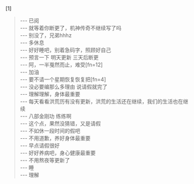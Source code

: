 
[1] 
>--- 已阅<br>
>--- 就等着你断更了，机神传奇不继续写了吗<br>
>--- 别没了，兄弟hhhz<br>
>--- 多休息<br>
>--- 好好睡吧，别着急码字，照顾好自己<br>
>--- 预言一下 明天更新 三天后断更<br>
>--- 阿，一半戛然而止，难受[fn=12]<br>
>--- 加油<br>
>--- 要不请一个星期恢复恢复把[fn=4]<br>
>--- 没必要编那么多理由 说请假就完了<br>
>--- 理解理解，身体最重要<br>
>--- 每天看看洪荒历有没有更新，洪荒的生活还在继续，我们的生活也在继续<br>
>--- 八部金刚功 练练啊<br>
>--- 这个点，果然没猜错，又是请假<br>
>--- 不如休一段时间的假吧<br>
>--- 不用道歉，养好身体最重要<br>
>--- 早点请假很好<br>
>--- 好好养病吧，身心健康最重要<br>
>--- 不用熬夜等更新了<br>
>--- 睡<br>
>--- 理解<br>
